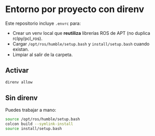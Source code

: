 # Entorno por proyecto con direnv

Este repositorio incluye `.envrc` para:
- Crear un venv local que **reutiliza** librerías ROS de APT (no duplica rclpy/pcl_ros).
- Cargar `/opt/ros/humble/setup.bash` y `install/setup.bash` cuando existan.
- Limpiar al salir de la carpeta.

## Activar
```bash
direnv allow
```

## Sin direnv
Puedes trabajar a mano:
```bash
source /opt/ros/humble/setup.bash
colcon build --symlink-install
source install/setup.bash
```
